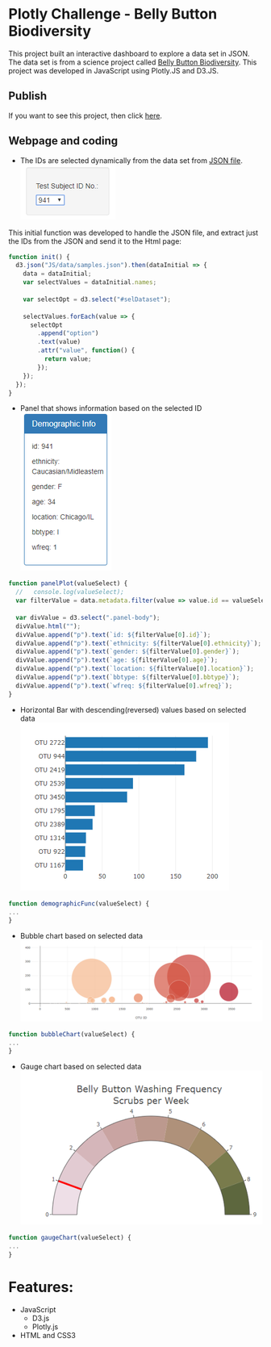 # Plotly Challenge - Belly Button Biodiversity

This project built an interactive dashboard to explore a data set in JSON. The data set is from a science project called [Belly Button Biodiversity](http://robdunnlab.com/projects/belly-button-biodiversity/results-and-data/). 
This project was developed in JavaScript using Plotly.JS and D3.JS.

## Publish
If you want to see this project, then click [here](https://anastasiarv.github.io/Plotly_Challenge/).

## Webpage and coding
* The IDs are selected dynamically from the data set from [JSON file](/JS/data/samples.json).<br>
![doc](/images/selectID.PNG)<br>

This initial function was developed to handle the JSON file, and extract just the IDs from the JSON and send it to the Html page:<br>
```JavaScript
function init() {
  d3.json("JS/data/samples.json").then(dataInitial => {
    data = dataInitial;
    var selectValues = dataInitial.names;

    var selectOpt = d3.select("#selDataset");

    selectValues.forEach(value => {
      selectOpt
        .append("option")
        .text(value)
        .attr("value", function() {
          return value;
        });
    });
  });
}
```

* Panel that shows information based on the selected ID<br>
![panel](/images/panel.PNG) <br>
```JavaScript
function panelPlot(valueSelect) {
  //   console.log(valueSelect);
  var filterValue = data.metadata.filter(value => value.id == valueSelect);

  var divValue = d3.select(".panel-body");
  divValue.html("");
  divValue.append("p").text(`id: ${filterValue[0].id}`);
  divValue.append("p").text(`ethnicity: ${filterValue[0].ethnicity}`);
  divValue.append("p").text(`gender: ${filterValue[0].gender}`);
  divValue.append("p").text(`age: ${filterValue[0].age}`);
  divValue.append("p").text(`location: ${filterValue[0].location}`);
  divValue.append("p").text(`bbtype: ${filterValue[0].bbtype}`);
  divValue.append("p").text(`wfreq: ${filterValue[0].wfreq}`);
}
```
* Horizontal Bar with descending(reversed) values based on selected data<br>
![hbar](/images/horizontalbar.PNG) <br>
```JavaScript
function demographicFunc(valueSelect) {
...
}
```
* Bubble chart based on selected data<br>
![hbar](/images/bubblechart.PNG) <br>
```JavaScript
function bubbleChart(valueSelect) {
...
}
```

* Gauge chart based on selected data<br>
![hbar](/images/gaugechart.PNG) <br>
```JavaScript
function gaugeChart(valueSelect) {
...
}
```

# Features:
* JavaScript
  * D3.js
  * Plotly.js
* HTML and CSS3
